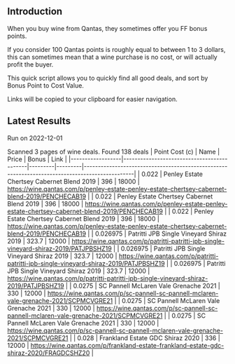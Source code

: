 ## Introduction

When you buy wine from Qantas, they sometimes offer you FF bonus points. 

If you consider 100 Qantas points is roughly equal to between 1 to 3 dollars, this can sometimes mean that a wine purchase is no cost, or will actually profit the buyer.

This quick script allows you to quickly find all good deals, and sort by Bonus Point to Cost Value.

Links will be copied to your clipboard for easier navigation.

## Latest Results

Run on 2022-12-01

Scanned 3 pages of wine deals.
Found 138 deals
|   Point Cost (c) | Name                                       |   Price |   Bonus | Link                                                                                           |
|------------------|--------------------------------------------|---------|---------|------------------------------------------------------------------------------------------------|
|         0.022    | Penley Estate Chertsey Cabernet Blend 2019 |   396   |   18000 | https://wine.qantas.com/p/penley-estate-penley-estate-chertsey-cabernet-blend-2019/PENCHECAB19 |
|         0.022    | Penley Estate Chertsey Cabernet Blend 2019 |   396   |   18000 | https://wine.qantas.com/p/penley-estate-penley-estate-chertsey-cabernet-blend-2019/PENCHECAB19 |
|         0.022    | Penley Estate Chertsey Cabernet Blend 2019 |   396   |   18000 | https://wine.qantas.com/p/penley-estate-penley-estate-chertsey-cabernet-blend-2019/PENCHECAB19 |
|         0.026975 | Patritti JPB Single Vineyard Shiraz 2019   |   323.7 |   12000 | https://wine.qantas.com/p/patritti-patritti-jpb-single-vineyard-shiraz-2019/PATJPBSHZ19        |
|         0.026975 | Patritti JPB Single Vineyard Shiraz 2019   |   323.7 |   12000 | https://wine.qantas.com/p/patritti-patritti-jpb-single-vineyard-shiraz-2019/PATJPBSHZ19        |
|         0.026975 | Patritti JPB Single Vineyard Shiraz 2019   |   323.7 |   12000 | https://wine.qantas.com/p/patritti-patritti-jpb-single-vineyard-shiraz-2019/PATJPBSHZ19        |
|         0.0275   | SC Pannell McLaren Vale Grenache 2021      |   330   |   12000 | https://wine.qantas.com/p/sc-pannell-sc-pannell-mclaren-vale-grenache-2021/SCPMCVGRE21         |
|         0.0275   | SC Pannell McLaren Vale Grenache 2021      |   330   |   12000 | https://wine.qantas.com/p/sc-pannell-sc-pannell-mclaren-vale-grenache-2021/SCPMCVGRE21         |
|         0.0275   | SC Pannell McLaren Vale Grenache 2021      |   330   |   12000 | https://wine.qantas.com/p/sc-pannell-sc-pannell-mclaren-vale-grenache-2021/SCPMCVGRE21         |
|         0.028    | Frankland Estate GDC Shiraz 2020           |   336   |   12000 | https://wine.qantas.com/p/frankland-estate-frankland-estate-gdc-shiraz-2020/FRAGDCSHZ20        |

